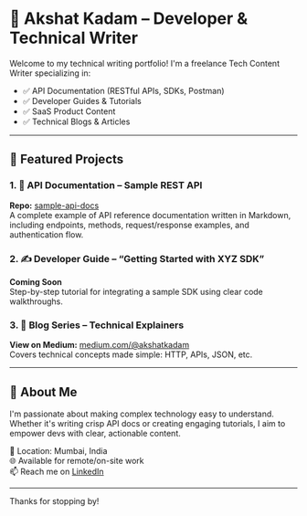 # 👋 Akshat Kadam – Developer & Technical Writer

Welcome to my technical writing portfolio! I'm a freelance Tech Content Writer specializing in:

- ✅ API Documentation (RESTful APIs, SDKs, Postman)
- ✅ Developer Guides & Tutorials
- ✅ SaaS Product Content
- ✅ Technical Blogs & Articles

---

## 📂 Featured Projects

### 1. 📘 API Documentation – Sample REST API
**Repo:** [sample-api-docs](https://github.com/akshatkadam/sample-api-docs)  
A complete example of API reference documentation written in Markdown, including endpoints, methods, request/response examples, and authentication flow.

### 2. ✍️ Developer Guide – “Getting Started with XYZ SDK”  
**Coming Soon**  
Step-by-step tutorial for integrating a sample SDK using clear code walkthroughs.

### 3. 📰 Blog Series – Technical Explainers  
**View on Medium:** [medium.com/@akshatkadam](https://medium.com/@vijayakadam1547)  
Covers technical concepts made simple: HTTP, APIs, JSON, etc.

---

## 💼 About Me

I'm passionate about making complex technology easy to understand. Whether it's writing crisp API docs or creating engaging tutorials, I aim to empower devs with clear, actionable content.

📍 Location: Mumbai, India  
🌐 Available for remote/on-site work  
📫 Reach me on [LinkedIn](https://linkedin.com/in/akshatkadam)

---

Thanks for stopping by!

